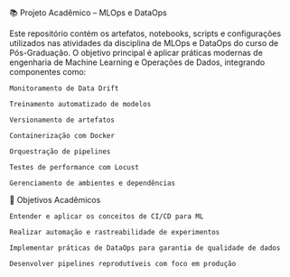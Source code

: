 📚 Projeto Acadêmico – MLOps e DataOps

Este repositório contém os artefatos, notebooks, scripts e configurações utilizados nas atividades da disciplina de MLOps e DataOps do curso de Pós-Graduação. O objetivo principal é aplicar práticas modernas de engenharia de Machine Learning e Operações de Dados, integrando componentes como:

    Monitoramento de Data Drift

    Treinamento automatizado de modelos

    Versionamento de artefatos

    Containerização com Docker

    Orquestração de pipelines

    Testes de performance com Locust

    Gerenciamento de ambientes e dependências

🎯 Objetivos Acadêmicos

    Entender e aplicar os conceitos de CI/CD para ML

    Realizar automação e rastreabilidade de experimentos

    Implementar práticas de DataOps para garantia de qualidade de dados

    Desenvolver pipelines reprodutíveis com foco em produção

